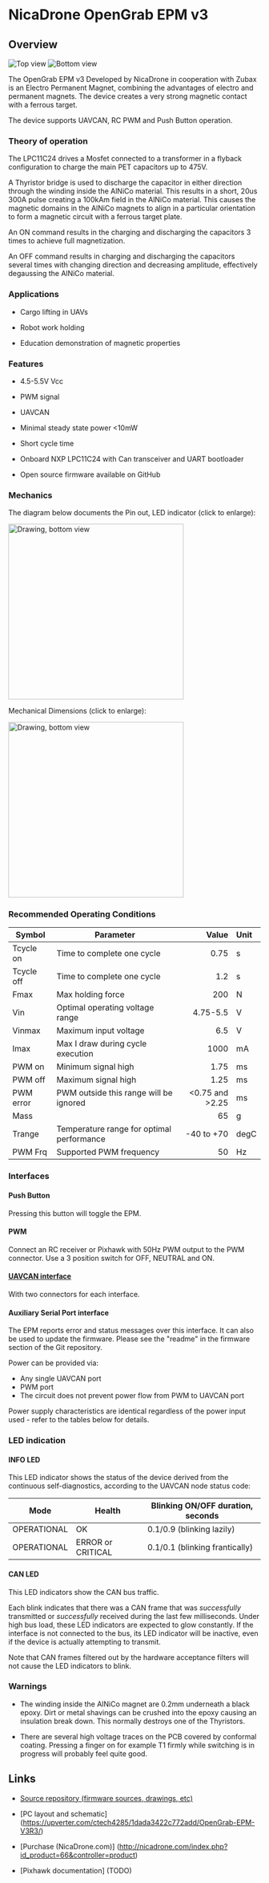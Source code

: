 # NicaDrone OpenGrab EPM v3

## Overview

<img src="image.jpg" class="thumbnail" title="Top view">
<img src="bottom.jpg" class="thumbnail" title="Bottom view">

The OpenGrab EPM v3 Developed by NicaDrone in cooperation with Zubax is an Electro Permanent Magnet, combining the advantages of electro and permanent magnets. 
The device creates a very strong magnetic contact with a ferrous target. 


The device supports UAVCAN, RC PWM and Push Button operation.

### Theory of operation

The LPC11C24 drives a Mosfet connected to a transformer in a flyback configuration to charge the main PET capacitors up to 475V. 

A Thyristor bridge is used to discharge the capacitor in either direction through the winding inside the AlNiCo material. This results in a short, 20us 300A pulse creating a 100kAm field in the AlNiCo material. 
This causes the magnetic domains in the AlNiCo magnets to align in a particular orientation to form a magnetic circuit with a ferrous target plate. 

An ON command results in the charging and discharging the capacitors 3 times to achieve full magnetization.

An OFF command results in charging and discharging the capacitors several times with changing direction and decreasing amplitude, effectively degaussing the AlNiCo material. 

### Applications
* Cargo lifting in UAVs 

* Robot work holding

* Education demonstration of magnetic properties

### Features 
* 4.5-5.5V Vcc 

* PWM signal 

* UAVCAN 

* Minimal steady state power <10mW 

* Short cycle time

* Onboard NXP LPC11C24 with Can transceiver and UART bootloader 

* Open source firmware available on GitHub 


### Mechanics

The diagram below documents the Pin out, LED indicator (click to enlarge):

<img src="PinOut.jpg" width=350 title="Drawing, bottom view">

Mechanical Dimensions (click to enlarge):

<img src="EPM_V3_simple.jpg" width=350 title="Drawing, bottom view">

### Recommended Operating Conditions

| Symbol    |Parameter                                  |           Value | Unit |
|-----------|-------------------------------------------|----------------:|:-----|
| Tcycle on | Time to complete one cycle                |            0.75 | s    |
| Tcycle off| Time to complete one cycle                |             1.2 | s    |
| Fmax      | Max holding force                         |             200 | N    |
| Vin       | Optimal operating voltage range           |        4.75-5.5 | V    |
| Vinmax    | Maximum input voltage                     |             6.5 | V    |
| Imax      | Max I draw during cycle execution         |            1000 | mA   |
| PWM on    | Minimum signal high                       |            1.75 | ms   |
| PWM off   | Maximum signal high                       |            1.25 | ms   |
| PWM error | PWM outside this range will be ignored    | <0.75 and >2.25 | ms   |
| Mass      |                                           |              65 | g    |
| Trange    | Temperature range for optimal performance |      -40 to +70 | degC |
| PWM Frq   | Supported PWM frequency					|              50 | Hz   | 

### Interfaces

#### Push Button

Pressing this button will toggle the EPM. 

#### PWM

Connect an RC receiver or Pixhawk with 50Hz PWM output to the PWM connector. Use a 3 position switch for OFF, NEUTRAL and ON. 

#### [UAVCAN interface](#UAVCAN_interface) 

With two connectors for each interface.

#### Auxiliary Serial Port interface

The EPM reports error and status messages over this interface. It can also be used to update the firmware. 
Please see the "readme" in the firmware section of the Git repository.

Power can be provided via: 

* Any single UAVCAN port
* PWM port
* The circuit does not prevent power flow from PWM to UAVCAN port

Power supply characteristics are identical regardless of the power input used - refer to the tables below for details.

### LED indication

#### INFO LED

This LED indicator shows the status of the device derived from the continuous self-diagnostics,
according to the UAVCAN node status code:

Mode            | Health                | Blinking ON/OFF duration, seconds
----------------|-----------------------|---
OPERATIONAL     | OK                    | 0.1/0.9 (blinking lazily)
OPERATIONAL     | ERROR or CRITICAL     | 0.1/0.1 (blinking frantically)



#### CAN LED

This LED indicators show the CAN bus traffic.

Each blink indicates that there was a CAN frame that was *successfully* transmitted or *successfully*
received during the last few milliseconds.
Under high bus load, these LED indicators are expected to glow constantly.
If the interface is not connected to the bus, its LED indicator will be inactive,
even if the device is actually attempting to transmit.

Note that CAN frames filtered out by the hardware acceptance filters will not cause the LED indicators to blink.

### Warnings

* The winding inside the AlNiCo magnet are 0.2mm underneath a black epoxy. Dirt or metal shavings can be crushed into the epoxy causing an insulation break down. This normally destroys one of the Thyristors.  

* There are several high voltage traces on the PCB covered by conformal coating. Pressing a finger on for example T1 firmly while switching is in progress will probably feel quite good. 

## Links


* [Source repository (firmware sources, drawings, etc)](https://github.com/Zubax/opengrab_epm_v3)
* [PC layout and schematic] (https://upverter.com/ctech4285/1dada3422c772add/OpenGrab-EPM-V3R3/)
* [Purchase (NicaDrone.com)] (http://nicadrone.com/index.php?id_product=66&controller=product)

* [Pixhawk documentation] (TODO)
